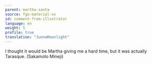 ```yaml
---
parent: martha-santa
source: fgo-material-xv
id: comment-from-illustrator
language: en
weight: 5
profile: true
translation: "JunnaMoonlight"
---
```


I thought it would be Martha giving me a hard time, but it was actually Tarasque. (Sakamoto Mineji)
